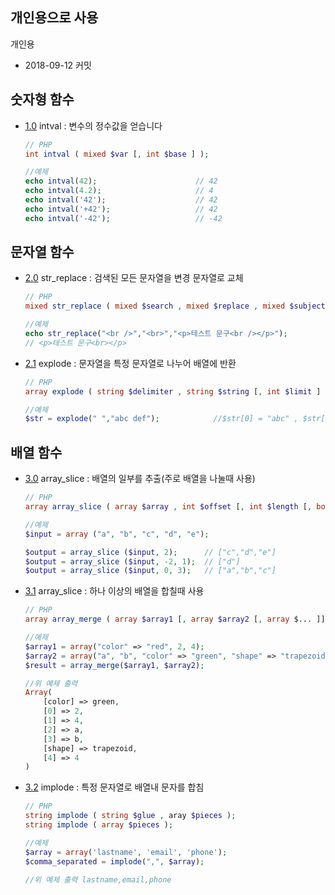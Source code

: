 ## 개인용으로 사용

개인용
* 2018-09-12 커밋

## 숫자형 함수

- [1.0](#1.0) intval : 변수의 정수값을 얻습니다

  ```PHP 4, PHP 5, PHP 7
  // PHP
  int intval ( mixed $var [, int $base ] );
  
  //예제
  echo intval(42);                      // 42
  echo intval(4.2);                     // 4
  echo intval('42');                    // 42
  echo intval('+42');                   // 42
  echo intval('-42');                   // -42
  ```
  
## 문자열 함수

- [2.0](#2.0) str_replace : 검색된 모든 문자열을 변경 문자열로 교체

  ```PHP 4, PHP 5, PHP 7
  // PHP
  mixed str_replace ( mixed $search , mixed $replace , mixed $subject [, int &$count ] );
  
  //예제
  echo str_replace("<br />","<br>","<p>테스트 문구<br /></p>");                      
  // <p>테스트 문구<br></p>
  ```

- [2.1](#2.1) explode : 문자열을 특정 문자열로 나누어 배열에 반환

  ```PHP 4, PHP 5, PHP 7
  // PHP
  array explode ( string $delimiter , string $string [, int $limit ] )
  
  //예제
  $str = explode(" ","abc def");            //$str[0] = "abc" , $str[1] = "def"
  ```
  
## 배열 함수

- [3.0](#3.0) array_slice : 배열의 일부를 추출(주로 배열을 나눌때 사용)

  ```PHP 4, PHP 5, PHP 7
  // PHP
  array array_slice ( array $array , int $offset [, int $length [, bool $preserve_keys ]] );
  
  //예제
  $input = array ("a", "b", "c", "d", "e");
  
  $output = array_slice ($input, 2);      // ["c","d","e"]
  $output = array_slice ($input, -2, 1);  // ["d"]
  $output = array_slice ($input, 0, 3);   // ["a","b","c"]
  ```
  
- [3.1](#3.1) array_slice : 하나 이상의 배열을 합칠때 사용

  ```PHP 4, PHP 5, PHP 7
  // PHP
  array array_merge ( array $array1 [, array $array2 [, array $... ]] );
  
  //예제
  $array1 = array("color" => "red", 2, 4);
  $array2 = array("a", "b", "color" => "green", "shape" => "trapezoid", 4);
  $result = array_merge($array1, $array2);
  
  //위 예제 출력
  Array(
      [color] => green,
      [0] => 2,
      [1] => 4,
      [2] => a,
      [3] => b,
      [shape] => trapezoid,
      [4] => 4
  )
  ```
  
- [3.2](#3.2) implode : 특정 문자열로 배열내 문자를 합침

  ```PHP 4, PHP 5, PHP 7
  // PHP
  string implode ( string $glue , aray $pieces );
  string implode ( array $pieces );
  
  //예제
  $array = array('lastname', 'email', 'phone');
  $comma_separated = implode(",", $array);
  
  //위 예제 출력 lastname,email,phone
  ```
  